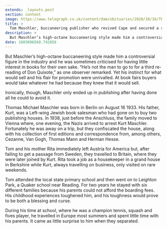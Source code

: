 ```yaml
--- 
extends: _layouts.post 
section: content 
image: https://www.telegraph.co.uk/content/dam/obituaries/2020/10/16/TELEMMGLPICT000242070524_trans_NvBQzQNjv4BqzX3TqiRriKMmlSSYbBdQmyb4fzDT0UpO-y3ErbFZru4.jpeg?impolicy=logo-overlay 
title: > 
  Tom Maschler, buccaneering publisher who revived Cape and secured a string of top authors – obituary 
description: > 
  But Maschler’s high-octane buccaneering style made him a controversial figure in the industry and he was sometimes criticised for having little interest in books for their own sake.“He’s not the man to go to for a third re-reading of Don Quixote,” as one observer remarked.Ironically, though, Maschler only ended up in publishing after having done all he could to avoid it.In 1938, just before the Anschluss, the family moved to Vienna where, one evening, the Nazis arrived to arrest Kurt Maschler.Tom attended the local state primary school and then went on to Leighton Park, a Quaker school near Reading. 
date: 1603096560.742856 
--- 
```

<div><p>But Maschler&#8217;s high-octane buccaneering style made him a controversial figure in the industry and he was sometimes criticised for having little interest in books for their own sake. &#8220;He&#8217;s not the man to go to for a third re-reading of Don Quixote,&#8221; as one observer remarked. Yet his instinct for what would sell and his flair for promotion were unrivalled. At book fairs buyers would take whatever he had because they knew that it would sell.</p>
<p>Ironically, though, Maschler only ended up in publishing after having done all he could to avoid it.</p>
<p>Thomas Michael Maschler was born in Berlin on August 16 1933. His father, Kurt, was a Left-wing Jewish book salesman who had gone on to buy two publishing houses. In 1938, just before the Anschluss, the family moved to Vienna where, one evening, the Nazis arrived to arrest Kurt Maschler. Fortunately he was away on a trip, but they confiscated the house, along with his collection of first editions and correspondence from, among others, Cezanne, Van Gogh, Thomas Mann and Herman Hesse.</p>
<p>Tom and his mother Rita immediately left Austria for America but, after failing to get a passage from Sweden, they travelled to Britain, where they were later joined by Kurt. Rita took a job as a housekeeper in a grand house in Berkshire while Kurt, always travelling on business, only visited on rare weekends.</p>
<p>Tom attended the local state primary school and then went on to Leighton Park, a Quaker school near Reading. For two years he stayed with six different families because his parents could not afford the boarding fees. His childhood experiences toughened him, and his toughness would prove to be both a blessing and curse.</p>
<p>During his time at school, where he was a champion tennis, squash and fives player, he travelled in Europe most summers and spent little time with his parents. It came as little surprise to him when they separated.</p>
</div>